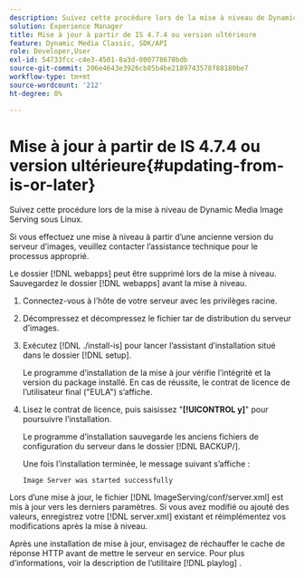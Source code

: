 ```yaml
---
description: Suivez cette procédure lors de la mise à niveau de Dynamic Media Image Serving sous Linux.
solution: Experience Manager
title: Mise à jour à partir de IS 4.7.4 ou version ultérieure
feature: Dynamic Media Classic, SDK/API
role: Developer,User
exl-id: 54733fcc-c4e3-4501-8a3d-000778678bdb
source-git-commit: 206e4643e3926cb85b4be2189743578f88180be7
workflow-type: tm+mt
source-wordcount: '212'
ht-degree: 0%

---
```


# Mise à jour à partir de IS 4.7.4 ou version ultérieure{#updating-from-is-or-later}

Suivez cette procédure lors de la mise à niveau de Dynamic Media Image Serving sous Linux.

Si vous effectuez une mise à niveau à partir d’une ancienne version du serveur d’images, veuillez contacter l’assistance technique pour le processus approprié.

Le dossier [!DNL webapps] peut être supprimé lors de la mise à niveau. Sauvegardez le dossier [!DNL webapps] avant la mise à niveau.

1. Connectez-vous à l’hôte de votre serveur avec les privilèges racine.
1. Décompressez et décompressez le fichier tar de distribution du serveur d’images.
1. Exécutez [!DNL ./install-is] pour lancer l’assistant d’installation situé dans le dossier [!DNL setup].

   Le programme d’installation de la mise à jour vérifie l’intégrité et la version du package installé. En cas de réussite, le contrat de licence de l’utilisateur final (&quot;EULA&quot;) s’affiche.
1. Lisez le contrat de licence, puis saisissez &quot;**[!UICONTROL y]**&quot; pour poursuivre l’installation.

   Le programme d’installation sauvegarde les anciens fichiers de configuration du serveur dans le dossier [!DNL BACKUP/].

   Une fois l’installation terminée, le message suivant s’affiche :

   `Image Server was started successfully`

Lors d’une mise à jour, le fichier [!DNL ImageServing/conf/server.xml] est mis à jour vers les derniers paramètres. Si vous avez modifié ou ajouté des valeurs, enregistrez votre [!DNL server.xml] existant et réimplémentez vos modifications après la mise à niveau.

Après une installation de mise à jour, envisagez de réchauffer le cache de réponse HTTP avant de mettre le serveur en service. Pour plus d’informations, voir la description de l’utilitaire [!DNL playlog] .
